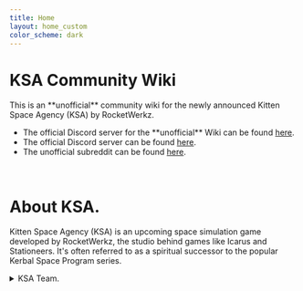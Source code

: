 ```yaml
---
title: Home
layout: home_custom
color_scheme: dark
---
```

<html lang="en">
<head>
    <meta charset="UTF-8">
    <meta name="viewport" content="width=device-width, initial-scale=1.0">
    <link rel="stylesheet" href="css/box-styles.css">
    <title>KSA Community Wiki</title>
</head>
<body>
    <div class="gray-box">
        <h1>KSA Community Wiki</h1>
        <p>This is an **unofficial** community wiki for the newly announced Kitten Space Agency (KSA) by RocketWerkz.</p>
        <ul>
            <li>The official Discord server for the **unofficial** Wiki can be found <a href="https://discord.gg/33dutfbr">here</a>.</li>
            <li>The official Discord server can be found <a href="https://discord.gg/kittenspaceagency">here</a>.</li>
            <li>The unofficial subreddit can be found <a href="https://www.reddit.com/r/kittenspaceagency/">here</a>.</li>
        </ul>
    </div>
    <br>
    <div class="gray-box">
        <h1>About KSA.</h1>
        <p>
            Kitten Space Agency (KSA) is an upcoming space simulation game developed by RocketWerkz, the studio behind games like Icarus and Stationeers. It's often referred to as a spiritual successor to the popular Kerbal Space Program series.  
        </p>
        <details>
            <summary>KSA Team.</summary>
                <p>(based on discord names)</p>
                <p>Rocket - CEO |
                sknightly - COO |
                Heightmare - CPO |
                jrod - IT |
                Akavis - Programmer |
                Morrow - Programmer |
                simon - Programmer |
                JPLRepo - Programmer |
                HarvesteR |
                timberfox - Designer</p>  
        </details>
  </div>
</body>
</html>

